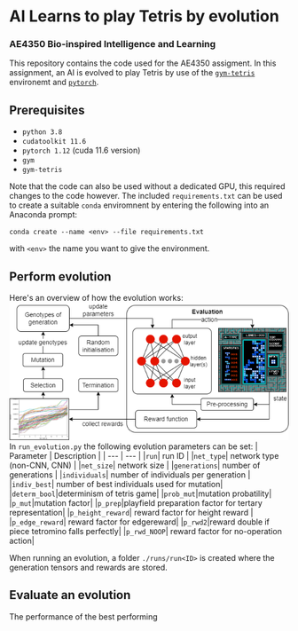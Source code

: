 # AI Learns to play Tetris by evolution
### AE4350 Bio-inspired Intelligence and Learning

This repository contains the code used for the AE4350 assigment. In this assignment, an AI is evolved to play Tetris by use of the [`gym-tetris`](https://pypi.org/project/gym-tetris/) environemt and [`pytorch`](https://github.com/pytorch/pytorch).

## Prerequisites
- `python 3.8`
- `cudatoolkit 11.6`
- `pytorch 1.12` (cuda 11.6 version)
- `gym`
- `gym-tetris`

Note that the code can also be used without a dedicated GPU, this required changes to the code however. The included `requirements.txt` can be used to create a suitable `conda` enviromnent by entering the following into an Anaconda prompt:
```
conda create --name <env> --file requirements.txt
```
with `<env>` the name you want to give the environment.

## Perform evolution
Here's an overview of how the evolution works:
![](figures/overview.png)
In `run_evolution.py` the following evolution parameters can be set:
| Parameter | Description |
| --- | --- |
|`run`| run ID |
|`net_type`| network type (non-CNN, CNN) |
|`net_size`| network size |
|`generations`| number of generations |
|`individuals`| number of individuals per generation |
|`indiv_best`| number of best individuals used for mutation|
|`determ_bool`|determinism of tetris game|
|`prob_mut`|mutation probatility|
|`p_mut`|mutation factor|
|`p_prep`|playfield preparation factor for tertary representation|
|`p_height_reward`| reward factor for height reward |
|`p_edge_reward`| reward factor for edgereward|
|`p_rwd2`|reward double if piece tetromino falls perfectly|
|`p_rwd_NOOP`| reward factor for no-operation action|

When running an evolution, a folder `./runs/run<ID>` is created where the generation tensors and rewards are stored.

## Evaluate an evolution
The performance of the best performing 